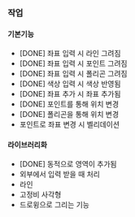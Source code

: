 ### 작업
#### 기본기능
- [DONE] 좌표 입력 시 라인 그려짐
- [DONE] 좌표 입력 시 포인트 그려짐
- [DONE] 좌표 입력 시 폴리곤 그려짐
- [DONE] 색상 입력 시 색상 반영됨
- [DONE] 좌표 추가 시 좌표 추가됨
- [DONE] 포인트를 통해 위치 변경
- [DONE] 폴리곤을 통해 위치 변경
- 포인트로 좌표 변경 시 벨리데이션

#### 라이브러리화
- [DONE] 동적으로 영역이 추가됨
- 외부에서 입력 받을 때 처리
- 라인
- 고정비 사각형
- 드로윙으로 그리는 기능